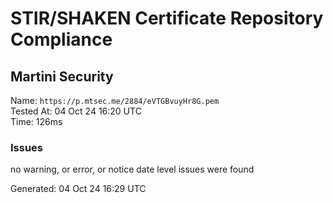 # STIR/SHAKEN Certificate Repository Compliance

## Martini Security

Name: `https://p.mtsec.me/2884/eVTGBvuyHr8G.pem`\
Tested At: 04 Oct 24 16:20 UTC\
Time: 126ms

### Issues

no warning, or error, or notice date level issues were found

Generated: 04 Oct 24 16:29 UTC